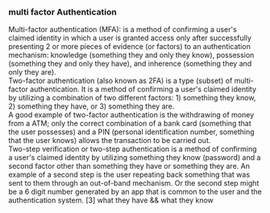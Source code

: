 ### multi factor Authentication
Multi-factor authentication (MFA): is a method of confirming a user's claimed identity in which a user is granted access only after successfully presenting 2 or more pieces of evidence (or factors) to an authentication mechanism: knowledge (something they and only they know), possession (something they and only they have), and inherence (something they and only they are).<br>
Two-factor authentication (also known as 2FA) is a type (subset) of multi-factor authentication. It is a method of confirming a user's claimed identity by utilizing a combination of two different factors: 1) something they know, 2) something they have, or 3) something they are.<br>
A good example of two-factor authentication is the withdrawing of money from a ATM; only the correct combination of a bank card (something that the user possesses) and a PIN (personal identification number, something that the user knows) allows the transaction to be carried out.<br>
Two-step verification or two-step authentication is a method of confirming a user's claimed identity by utilizing something they know (password) and a second factor other than something they have or something they are. An example of a second step is the user repeating back something that was sent to them through an out-of-band mechanism. Or the second step might be a 6 digit number generated by an app that is common to the user and the authentication system. [3]
what they have && what they know
